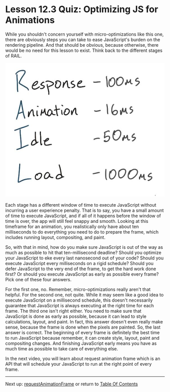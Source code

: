 # Lesson 12.3 Quiz: Optimizing JS for Animations

While you shouldn't concern yourself with micro-optimizations like this one, there are obviously steps you can take to ease JavaScript's burden on the rendering pipeline. And that should be obvious, because otherwise, there would be no need for this lesson to exist. Think back to the different stages of RAIL. 

<img src="images/ND024_Part4_Lesson12_03a.JPG">

Each stage has a different window of time to execute JavaScript without incurring a user experience penalty. That is to say, you have a small amount of time to execute JavaScript, and if all of it happens before the window of time is over, the app will still feel snappy and smooth. Looking at this timeframe for an animation, you realistically only have about ten milliseconds to do everything you need to do to prepare the frame, which includes running layout, compositing, and paint. 

So, with that in mind, how do you make sure JavaScript is out of the way as much as possible to hit that ten-millisecond deadline? Should you optimize your JavaScript to eke every last nanosecond out of your code? Should you execute JavaScript every milliseconds on a rigid schedule? Should you defer JavaScript to the very end of the frame, to get the hard work done first? Or should you execute JavaScript as early as possible every frame? Pick one of these four answers.

For the first one, no. Remember, micro-optimizations really aren't that helpful. For the second one, not quite. While it may seem like a good idea to execute JavaScript on a millisecond schedule, this doesn't necessarily guarantee that JavaScript is always executing at the right time for each frame. The third one isn't right either. You need to make sure that JavaScript is done as early as possible, because it can lead to style calculations, layout, and paint. In fact, this answer doesn't even really make sense, because the frame is done when the pixels are painted. So, the last answer is correct. The beginning of every frame is definitely the best time to run JavaScript because remember, it can create style, layout, paint and compositing changes. And finishing JavaScript early means you have as much time as possible to take care of everything else.

In the next video, you will learn about request animation frame which is an API that will schedule your JavaScript to run at the right point of every frame.

- - -
Next up: [requestAnimationFrame](ND024_Part4_Lesson12_04.md) or return to [Table Of Contents](./ND024_TableOfContents.md)

